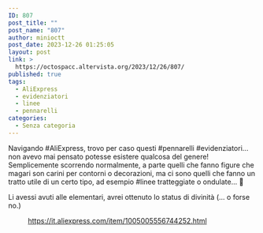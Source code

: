 ```yaml
---
ID: 807
post_title: ""
post_name: "807"
author: minioctt
post_date: 2023-12-26 01:25:05
layout: post
link: >
  https://octospacc.altervista.org/2023/12/26/807/
published: true
tags:
  - AliExpress
  - evidenziatori
  - linee
  - pennarelli
categories:
  - Senza categoria
---
```

<!-- wp:paragraph -->
<p>Navigando #AliExpress, trovo per caso questi #pennarelli #evidenziatori... non avevo mai pensato potesse esistere qualcosa del genere! Semplicemente scorrendo normalmente, a parte quelli che fanno figure che magari son carini per contorni o decorazioni, ma ci sono quelli che fanno un tratto utile di un certo tipo, ad esempio #linee tratteggiate o ondulate... 🤯️</p>
<!-- /wp:paragraph -->

<!-- wp:paragraph -->
<p>Li avessi avuti alle elementari, avrei ottenuto lo status di divinità (... o forse no.)</p>
<!-- /wp:paragraph -->

<!-- wp:paragraph -->
<p></p>
<!-- /wp:paragraph -->

<!-- wp:image {"id":808,"sizeSlug":"large","linkDestination":"none"} -->
<figure class="wp-block-image size-large"><img src="https://octospacc.altervista.org/wp-content/uploads/2023/12/image-21-960x515.png" alt="" class="wp-image-808"/><figcaption class="wp-element-caption"><a href="https://it.aliexpress.com/item/1005005556744252.html">https://it.aliexpress.com/item/1005005556744252.html</a></figcaption></figure>
<!-- /wp:image -->